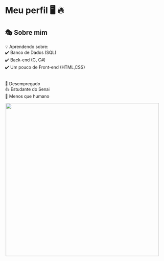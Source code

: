 # Meu perfil 🖥️ 🔥 

## 🎭 Sobre mim  

💡 Aprendendo sobre:<br>
✔️ Banco de Dados (SQL)<br>
✔️ Back-end (C, C#)<br>
✔️ Um pouco de Front-end (HTML,CSS)<br><br>
  
 💩 Desempregado<br>
 👍 Estudante do Senai<br>
 🍥 Menos que humano


<div align="center">
  <img src="https://media.giphy.com/media/qgQUggAC3Pfv687qPC/giphy.gif" width="500px">
</div>
<svg width="600" height="150" viewBox="0 0 600 150" xmlns="http://www.w3.org/2000/svg">
    <style>
        @keyframes glow {
            0% { fill: #ff00ff; }
            50% { fill: #00ffff; }
            100% { fill: #ff00ff; }
        }
      
